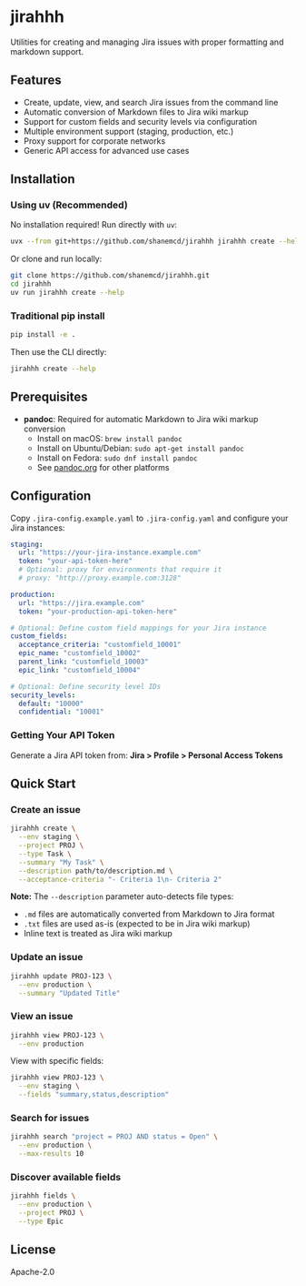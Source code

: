 # jirahhh

Utilities for creating and managing Jira issues with proper formatting and markdown support.

## Features

- Create, update, view, and search Jira issues from the command line
- Automatic conversion of Markdown files to Jira wiki markup
- Support for custom fields and security levels via configuration
- Multiple environment support (staging, production, etc.)
- Proxy support for corporate networks
- Generic API access for advanced use cases

## Installation

### Using uv (Recommended)

No installation required! Run directly with `uv`:

```bash
uvx --from git+https://github.com/shanemcd/jirahhh jirahhh create --help
```

Or clone and run locally:

```bash
git clone https://github.com/shanemcd/jirahhh.git
cd jirahhh
uv run jirahhh create --help
```

### Traditional pip install

```bash
pip install -e .
```

Then use the CLI directly:
```bash
jirahhh create --help
```

## Prerequisites

- **pandoc**: Required for automatic Markdown to Jira wiki markup conversion
  - Install on macOS: `brew install pandoc`
  - Install on Ubuntu/Debian: `sudo apt-get install pandoc`
  - Install on Fedora: `sudo dnf install pandoc`
  - See [pandoc.org](https://pandoc.org/installing.html) for other platforms

## Configuration

Copy `.jira-config.example.yaml` to `.jira-config.yaml` and configure your Jira instances:

```yaml
staging:
  url: "https://your-jira-instance.example.com"
  token: "your-api-token-here"
  # Optional: proxy for environments that require it
  # proxy: "http://proxy.example.com:3128"

production:
  url: "https://jira.example.com"
  token: "your-production-api-token-here"

# Optional: Define custom field mappings for your Jira instance
custom_fields:
  acceptance_criteria: "customfield_10001"
  epic_name: "customfield_10002"
  parent_link: "customfield_10003"
  epic_link: "customfield_10004"

# Optional: Define security level IDs
security_levels:
  default: "10000"
  confidential: "10001"
```

### Getting Your API Token

Generate a Jira API token from: **Jira > Profile > Personal Access Tokens**

## Quick Start

### Create an issue

```bash
jirahhh create \
  --env staging \
  --project PROJ \
  --type Task \
  --summary "My Task" \
  --description path/to/description.md \
  --acceptance-criteria "- Criteria 1\n- Criteria 2"
```

**Note:** The `--description` parameter auto-detects file types:
- `.md` files are automatically converted from Markdown to Jira format
- `.txt` files are used as-is (expected to be in Jira wiki markup)
- Inline text is treated as Jira wiki markup

### Update an issue

```bash
jirahhh update PROJ-123 \
  --env production \
  --summary "Updated Title"
```

### View an issue

```bash
jirahhh view PROJ-123 \
  --env production
```

View with specific fields:
```bash
jirahhh view PROJ-123 \
  --env staging \
  --fields "summary,status,description"
```

### Search for issues

```bash
jirahhh search "project = PROJ AND status = Open" \
  --env production \
  --max-results 10
```

### Discover available fields

```bash
jirahhh fields \
  --env production \
  --project PROJ \
  --type Epic
```

## License

Apache-2.0
